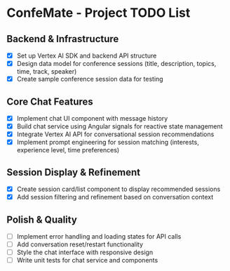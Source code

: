 # ConfeMate - Project TODO List

## Backend & Infrastructure

- [x] Set up Vertex AI SDK and backend API structure
- [x] Design data model for conference sessions (title, description, topics, time, track, speaker)
- [x] Create sample conference session data for testing

## Core Chat Features

- [x] Implement chat UI component with message history
- [x] Build chat service using Angular signals for reactive state management
- [x] Integrate Vertex AI API for conversational session recommendations
- [x] Implement prompt engineering for session matching (interests, experience level, time preferences)

## Session Display & Refinement

- [x] Create session card/list component to display recommended sessions
- [x] Add session filtering and refinement based on conversation context

## Polish & Quality

- [ ] Implement error handling and loading states for API calls
- [ ] Add conversation reset/restart functionality
- [ ] Style the chat interface with responsive design
- [ ] Write unit tests for chat service and components
